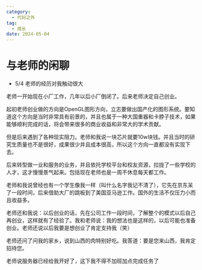```yaml
---
category:
  - 代码之外
tag:
  - 成长
date: 2024-05-04
---
```

# 与老师的闲聊

- 5/4 老师的经历对我触动很大

老师一开始现在小厂工作，几年以后小厂倒闭了。后来老师决定自己创业。

起初老师创业做的方向是OpenGL图形方向，立志要做出国产化的图形系统。要知道这个方向是当时非常具有前景的，并且也属于一种大国重器和卡脖子技术，如果能够顺利完成的话，将会带来很多的商业收益和非常大的学术贡献。

但是后来遇到了各种现实阻力。老师和我说一块芯片就要10w块钱。并且当时的研究生质量也不是很好，成果很少并且成本很高，所以这个方向一直都没有实现下去。

后来转型做一业和服务的业务，并且依托学校平台和校友资源，拉拢了一些学校的人才，这才慢慢景气起来。包括现在老师也是一周不休息每天都工作。

老师和我说曾经也有一个学生像我一样（叫什么名字我记不清了），它先在京东呆了一段时间，后来借助大厂的跳板到了美国亚马逊工作。国外的生活不仅压力小而且收益多。

老师还和我说：以后创业的话，先在公司工作一段时间，了解整个的模式以后自己再创业，这样就有了经验了。我和老师说：我的想法也是这样的，以后可能也准备创业。老师还说以后我要是想创业了肯定支持我（笑）

老师还问了问我的家乡，说到山西的肉特别好吃。我答道：要是您来山西，我肯定招待您。

老师说服务器已经给我开好了，这下我不得不加班加点完成任务了
